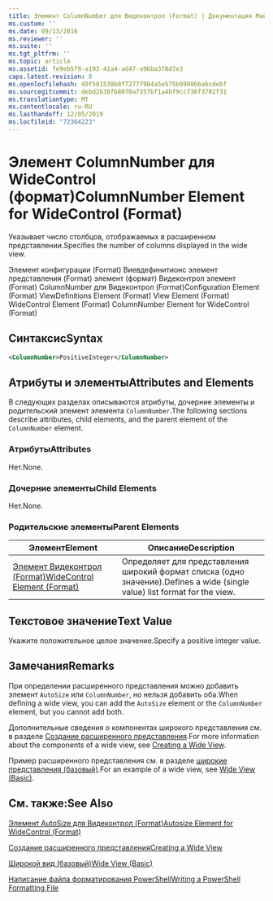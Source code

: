 ```yaml
---
title: Элемент ColumnNumber для Видеконтрол (Format) | Документация Майкрософт
ms.custom: ''
ms.date: 09/13/2016
ms.reviewer: ''
ms.suite: ''
ms.tgt_pltfrm: ''
ms.topic: article
ms.assetid: fe9eb5f9-a193-41a4-ad47-a96ba3f8d7e3
caps.latest.revision: 8
ms.openlocfilehash: 49f501538b8f72777984a5e575b999866abcdebf
ms.sourcegitcommit: debd2b38fb8070a7357bf1a4bf9cc736f3702f31
ms.translationtype: MT
ms.contentlocale: ru-RU
ms.lasthandoff: 12/05/2019
ms.locfileid: "72364223"
---
```

# <a name="columnnumber-element-for-widecontrol-format"></a><span data-ttu-id="a838e-102">Элемент ColumnNumber для WideControl (формат)</span><span class="sxs-lookup"><span data-stu-id="a838e-102">ColumnNumber Element for WideControl (Format)</span></span>

<span data-ttu-id="a838e-103">Указывает число столбцов, отображаемых в расширенном представлении.</span><span class="sxs-lookup"><span data-stu-id="a838e-103">Specifies the number of columns displayed in the wide view.</span></span>

<span data-ttu-id="a838e-104">Элемент конфигурации (Format) Виевдефинитионс элемент представления (Format) элемент (формат) Видеконтрол элемент (Format) ColumnNumber для Видеконтрол (Format)</span><span class="sxs-lookup"><span data-stu-id="a838e-104">Configuration Element (Format) ViewDefinitions Element (Format) View Element (Format) WideControl Element (Format) ColumnNumber Element for WideControl (Format)</span></span>

## <a name="syntax"></a><span data-ttu-id="a838e-105">Синтаксис</span><span class="sxs-lookup"><span data-stu-id="a838e-105">Syntax</span></span>

```xml
<ColumnNumber>PositiveInteger</ColumnNumber>
```

## <a name="attributes-and-elements"></a><span data-ttu-id="a838e-106">Атрибуты и элементы</span><span class="sxs-lookup"><span data-stu-id="a838e-106">Attributes and Elements</span></span>

<span data-ttu-id="a838e-107">В следующих разделах описываются атрибуты, дочерние элементы и родительский элемент элемента `ColumnNumber`.</span><span class="sxs-lookup"><span data-stu-id="a838e-107">The following sections describe attributes, child elements, and the parent element of the `ColumnNumber` element.</span></span>

### <a name="attributes"></a><span data-ttu-id="a838e-108">Атрибуты</span><span class="sxs-lookup"><span data-stu-id="a838e-108">Attributes</span></span>

<span data-ttu-id="a838e-109">Нет.</span><span class="sxs-lookup"><span data-stu-id="a838e-109">None.</span></span>

### <a name="child-elements"></a><span data-ttu-id="a838e-110">Дочерние элементы</span><span class="sxs-lookup"><span data-stu-id="a838e-110">Child Elements</span></span>

<span data-ttu-id="a838e-111">Нет.</span><span class="sxs-lookup"><span data-stu-id="a838e-111">None.</span></span>

### <a name="parent-elements"></a><span data-ttu-id="a838e-112">Родительские элементы</span><span class="sxs-lookup"><span data-stu-id="a838e-112">Parent Elements</span></span>

|<span data-ttu-id="a838e-113">Элемент</span><span class="sxs-lookup"><span data-stu-id="a838e-113">Element</span></span>|<span data-ttu-id="a838e-114">Описание</span><span class="sxs-lookup"><span data-stu-id="a838e-114">Description</span></span>|
|-------------|-----------------|
|[<span data-ttu-id="a838e-115">Элемент Видеконтрол (Format)</span><span class="sxs-lookup"><span data-stu-id="a838e-115">WideControl Element (Format)</span></span>](./widecontrol-element-format.md)|<span data-ttu-id="a838e-116">Определяет для представления широкий формат списка (одно значение).</span><span class="sxs-lookup"><span data-stu-id="a838e-116">Defines a wide (single value) list format for the view.</span></span>|

## <a name="text-value"></a><span data-ttu-id="a838e-117">Текстовое значение</span><span class="sxs-lookup"><span data-stu-id="a838e-117">Text Value</span></span>

<span data-ttu-id="a838e-118">Укажите положительное целое значение.</span><span class="sxs-lookup"><span data-stu-id="a838e-118">Specify a positive integer value.</span></span>

## <a name="remarks"></a><span data-ttu-id="a838e-119">Замечания</span><span class="sxs-lookup"><span data-stu-id="a838e-119">Remarks</span></span>

<span data-ttu-id="a838e-120">При определении расширенного представления можно добавить элемент `AutoSize` или `ColumnNumber`, но нельзя добавить оба.</span><span class="sxs-lookup"><span data-stu-id="a838e-120">When defining a wide view, you can add the `AutoSize` element or the `ColumnNumber` element, but you cannot add both.</span></span>

<span data-ttu-id="a838e-121">Дополнительные сведения о компонентах широкого представления см. в разделе [Создание расширенного представления](./creating-a-wide-view.md).</span><span class="sxs-lookup"><span data-stu-id="a838e-121">For more information about the components of a wide view, see [Creating a Wide View](./creating-a-wide-view.md).</span></span>

<span data-ttu-id="a838e-122">Пример расширенного представления см. в разделе [широкие представления (базовый)](./wide-view-basic.md).</span><span class="sxs-lookup"><span data-stu-id="a838e-122">For an example of a wide view, see [Wide View (Basic)](./wide-view-basic.md).</span></span>

## <a name="see-also"></a><span data-ttu-id="a838e-123">См. также:</span><span class="sxs-lookup"><span data-stu-id="a838e-123">See Also</span></span>

[<span data-ttu-id="a838e-124">Элемент AutoSize для Видеконтрол (Format)</span><span class="sxs-lookup"><span data-stu-id="a838e-124">Autosize Element for WideControl (Format)</span></span>](./autosize-element-for-widecontrol-format.md)

[<span data-ttu-id="a838e-125">Создание расширенного представления</span><span class="sxs-lookup"><span data-stu-id="a838e-125">Creating a Wide View</span></span>](./creating-a-wide-view.md)

[<span data-ttu-id="a838e-126">Широкой вид (базовый)</span><span class="sxs-lookup"><span data-stu-id="a838e-126">Wide View (Basic)</span></span>](./wide-view-basic.md)

[<span data-ttu-id="a838e-127">Написание файла форматирования PowerShell</span><span class="sxs-lookup"><span data-stu-id="a838e-127">Writing a PowerShell Formatting File</span></span>](./writing-a-powershell-formatting-file.md)
